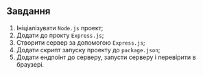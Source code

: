 ## Завдання

1. Ініціалізувати `Node.js` проект;
1. Додати до прокту `Express.js`;
1. Створити сервер за допомогою `Express.js`;
1. Додати скрипт запуску проекту до `package.json`;
1. Додати ендпоінт до серверу, запусти серверу і перевірити в браузері.
